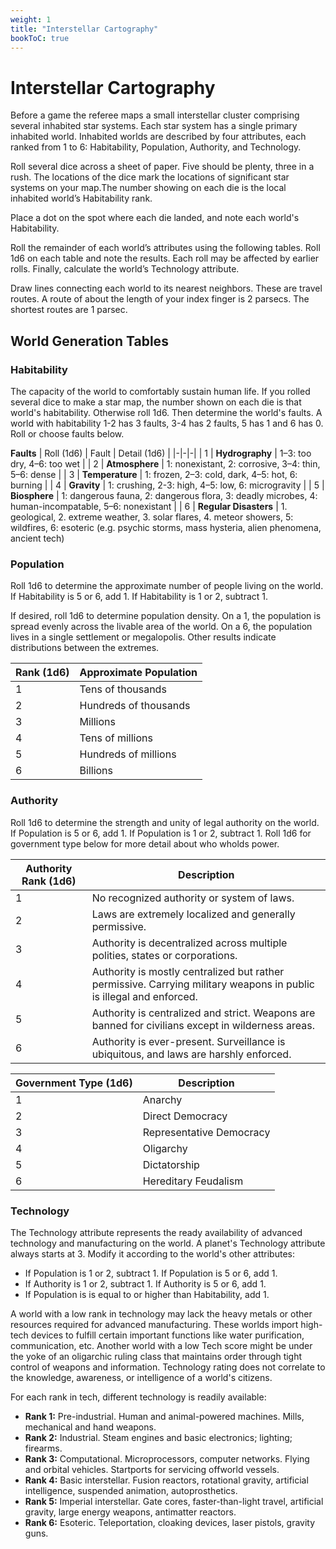 ```yaml
---
weight: 1
title: "Interstellar Cartography"
bookToC: true
---
```


# Interstellar Cartography
Before a game the referee maps a small interstellar cluster comprising several inhabited star systems. Each star system has a single primary inhabited world. Inhabited worlds are described by four attributes, each ranked from 1 to 6: Habitability, Population, Authority, and Technology.

Roll several dice across a sheet of paper. Five should be plenty, three in a rush. The locations of the dice mark the locations of significant star systems on your map.The number showing on each die is the local inhabited world’s Habitability rank.

Place a dot on the spot where each die landed, and note each world's Habitability.

Roll the remainder of each world’s attributes using the following tables. Roll 1d6 on each table and note the results. Each roll may be affected by earlier rolls. Finally, calculate the world’s Technology attribute.

Draw lines connecting each world to its nearest neighbors. These are travel routes. A route of about the length of your index finger is 2 parsecs. The shortest routes are 1 parsec.

## World Generation Tables
### Habitability
The capacity of the world to comfortably sustain human life. If you rolled several dice to make a star map, the number shown on each die is that world's habitability. Otherwise roll 1d6. Then determine the world's faults. A world with habitability 1-2 has 3 faults, 3-4 has 2 faults, 5 has 1 and 6 has 0. Roll or choose faults below.

**Faults**
| Roll (1d6) | Fault | Detail (1d6) |
|-|-|-|
| 1 | **Hydrography** | 1–3: too dry, 4–6: too wet |
| 2 | **Atmosphere** | 1: nonexistant, 2: corrosive, 3–4: thin, 5–6: dense |
| 3 | **Temperature** | 1: frozen, 2–3: cold, dark, 4–5: hot, 6: burning |
| 4 | **Gravity**  | 1: crushing, 2-3: high, 4–5: low, 6: microgravity |
| 5 | **Biosphere** |  1: dangerous fauna, 2: dangerous flora, 3: deadly microbes, 4: human-incompatable, 5–6: nonexistant |
| 6 | **Regular Disasters** | 1. geological, 2. extreme weather, 3. solar flares, 4. meteor showers, 5: wildfires, 6: esoteric (e.g. psychic storms, mass hysteria, alien phenomena, ancient tech)


### Population
Roll 1d6 to determine the approximate number of people living on the world. If Habitability is 5 or 6, add 1. If Habitability is 1 or 2, subtract 1.

If desired, roll 1d6 to determine population density. On a 1, the population is spread evenly across the livable area of the world. On a 6, the population lives in a single settlement or megalopolis. Other results indicate distributions between the extremes.


| Rank (1d6) | Approximate Population |
|-|-|
| 1 | Tens of thousands  |
| 2 | Hundreds of thousands |
| 3 | Millions |
| 4 | Tens of millions |
| 5 | Hundreds of millions |
| 6 | Billions |

### Authority
Roll 1d6 to determine the strength and unity of legal authority on the world. If Population is 5 or 6, add 1. If Population is 1 or 2, subtract 1. Roll 1d6 for government type below for more detail about who wholds power.

| Authority Rank (1d6) | Description |
|-|-|
| 1 |  No recognized authority or system of laws.  |
| 2 |  Laws are extremely localized and generally permissive. |
| 3 |  Authority is decentralized across multiple polities, states or corporations. |
| 4 |  Authority is mostly centralized but rather permissive. Carrying military weapons in public is illegal and enforced. |
| 5 | Authority is centralized and strict. Weapons are banned for civilians except in wilderness areas. |
| 6 | Authority is ever-present. Surveillance is ubiquitous, and laws are harshly enforced. |

| Government Type (1d6) | Description |
|-|-|
| 1 | Anarchy |
| 2 | Direct Democracy |
| 3 | Representative Democracy |
| 4 | Oligarchy |
| 5 | Dictatorship |
| 6 | Hereditary Feudalism |

### Technology
The Technology attribute represents the ready availability of advanced technology and manufacturing on the world. A planet's Technology attribute always starts at 3. Modify it according to the world's other attributes:
* If Population is 1 or 2, subtract 1. If Population is 5 or 6, add 1.
* If Authority is 1 or 2, subtract 1. If Authority is 5 or 6, add 1.
* If Population is is equal to or higher than Habitability, add 1.

A world with a low rank in technology may lack the heavy metals or other resources required for advanced manufacturing. These worlds import high-tech devices to fulfill certain important functions like water purification, communication, etc. Another world with a low Tech score might be under the yoke of an oligarchic ruling class that maintains order through tight control of weapons and information. Technology rating does not correlate to the knowledge, awareness, or intelligence of a world's citizens.

For each rank in tech, different technology is readily available:
* **Rank 1:** Pre-industrial. Human and animal-powered machines. Mills, mechanical and hand weapons.
* **Rank 2:** Industrial. Steam engines and basic electronics; lighting; firearms.
* **Rank 3:** Computational. Microprocessors, computer networks. Flying and orbital vehicles. Startports for servicing offworld vessels.
* **Rank 4:** Basic interstellar. Fusion reactors, rotational gravity, artificial intelligence, suspended animation, autoprosthetics.
* **Rank 5:** Imperial interstellar. Gate cores, faster-than-light travel, artificial gravity, large energy weapons, antimatter reactors.
* **Rank 6:** Esoteric. Teleportation, cloaking devices, laser pistols, gravity guns.
